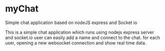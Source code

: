 # myChat
Simple chat application based on nodeJS express and Socket io 

This is a simple chat application which runs using nodejs express server and socket.io
user can easily add a name and connect to the chat.
for each user, opening a new websocket connection and show real time data.
